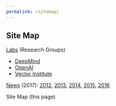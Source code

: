 ```yaml
---
permalink: /sitemap/
---
```

## Site Map

[Labs](http://realai.org/labs/) (Research Groups)

* [DeepMind](http://realai.org/labs/deepmind)
* [OpenAI](http://realai.org/labs/openai)
* [Vector Institute](http://realai.org/labs/vector-institute/)

[News](http://realai.org/news/) (2017): [2012](http://realai.org/news/2012/), [2013](http://realai.org/news/2013/), [2014](http://realai.org/news/2014/), [2015](http://realai.org/news/2015/), [2016](http://realai.org/news/2016/)

Site Map (this page)

